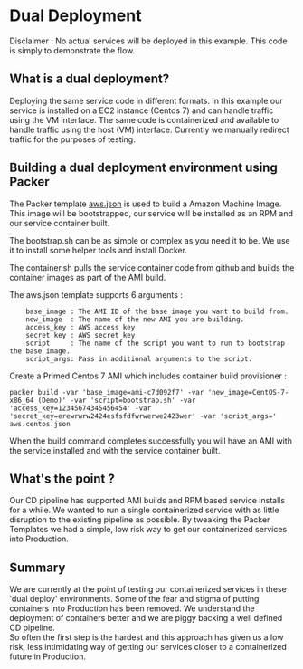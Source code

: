 # Dual Deployment

Disclaimer : No actual services will be deployed in this example.  This code is simply to demonstrate the flow. 

## What is a dual deployment?

Deploying the same service code in different formats.  In this example our service is installed on a EC2 instance (Centos 7) and can handle traffic using the VM interface.  The same code is containerized and available to handle traffic using the host (VM) interface.  Currently we manually redirect traffic for the purposes of testing.

## Building a dual deployment environment using Packer

The Packer template [aws.json](aws.json) is used to build a Amazon Machine Image. This image will be bootstrapped, our service will be installed as an RPM and our service container built. 

The bootstrap.sh can be as simple or complex as you need it to be.  We use it to install some helper tools and install Docker.

The container.sh pulls the service container code from github and builds the container images as part of the AMI build.  

The aws.json template supports 6 arguments :

```
    base_image : The AMI ID of the base image you want to build from.
    new_image  : The name of the new AMI you are building.
    access_key : AWS access key 
    secret_key : AWS secret key
    script     : The name of the script you want to run to bootstrap the base image.
    script_args: Pass in additional arguments to the script.
```

Create a Primed Centos 7 AMI which includes container build provisioner :

```
packer build -var 'base_image=ami-c7d092f7' -var 'new_image=CentOS-7-x86_64 (Demo)' -var 'script=bootstrap.sh' -var 'access_key=12345674345456454' -var 'secret_key=erewrwrw2424esfsfdfwrwerwe2423wer' -var 'script_args=' aws.centos.json
```

When the build command completes successfully you will have an AMI with the service installed and with the service container built.

## What's the point ?

Our CD pipeline has supported AMI builds and RPM based service installs for a while.  We wanted to run a single containerized service with as little disruption to the existing pipeline as possible.  By tweaking the Packer Templates we had a simple, low risk way to get our containerized services into Production.  

## Summary

We are currently at the point of testing our containerized services in these 'dual deploy' environments. Some of the fear and stigma of putting containers into Production has been removed.  We understand the deployment of containers better and we are piggy backing a well defined CD pipeline.  
So often the first step is the hardest and this approach has given us a low risk, less intimidating way of getting our services closer to a containerized future in Production.  


